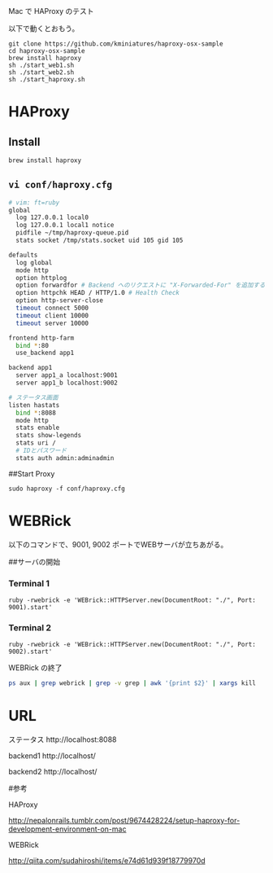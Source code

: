 Mac で HAProxy のテスト

以下で動くとおもう。

```
git clone https://github.com/kminiatures/haproxy-osx-sample
cd haproxy-osx-sample
brew install haproxy
sh ./start_web1.sh
sh ./start_web2.sh
sh ./start_haproxy.sh
```

# HAProxy

## Install

```bash
brew install haproxy
```

## `vi conf/haproxy.cfg`


```bash
# vim: ft=ruby
global
  log 127.0.0.1 local0
  log 127.0.0.1 local1 notice
  pidfile ~/tmp/haproxy-queue.pid
  stats socket /tmp/stats.socket uid 105 gid 105

defaults
  log global
  mode http
  option httplog
  option forwardfor # Backend へのリクエストに "X-Forwarded-For" を追加する
  option httpchk HEAD / HTTP/1.0 # Health Check
  option http-server-close
  timeout connect 5000
  timeout client 10000
  timeout server 10000

frontend http-farm
  bind *:80
  use_backend app1

backend app1
  server app1_a localhost:9001
  server app1_b localhost:9002

# ステータス画面
listen hastats
  bind *:8088
  mode http
  stats enable
  stats show-legends
  stats uri /
  # IDとパスワード
  stats auth admin:adminadmin
```

##Start Proxy

```
sudo haproxy -f conf/haproxy.cfg
```


# WEBRick

以下のコマンドで、9001, 9002 ポートでWEBサーバが立ちあがる。

##サーバの開始

### Terminal 1
```
ruby -rwebrick -e 'WEBrick::HTTPServer.new(DocumentRoot: "./", Port: 9001).start'
```

### Terminal 2
```
ruby -rwebrick -e 'WEBrick::HTTPServer.new(DocumentRoot: "./", Port: 9002).start'
```

WEBRick の終了

```bash
ps aux | grep webrick | grep -v grep | awk '{print $2}' | xargs kill
```

# URL
ステータス http://localhost:8088

backend1 http://localhost/

backend2 http://localhost/


#参考

HAProxy

http://nepalonrails.tumblr.com/post/9674428224/setup-haproxy-for-development-environment-on-mac

WEBRick

http://qiita.com/sudahiroshi/items/e74d61d939f18779970d


